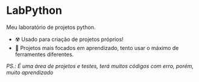 # LabPython
Meu laboratório de projetos python.

- :radioactive: Usado para criação de projetos próprios!
- :test_tube: Projetos mais focados em aprendizado, tento usar o máximo de ferramentes diferentes.

*PS.: É uma área de projetos e testes, terá muitos códigos com erro, porém, muito aprendizado*